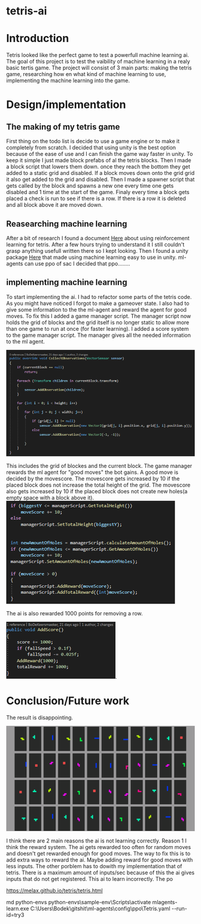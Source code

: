 # tetris-ai

# Introduction
Tetris looked like the perfect game to test a powerfull machine learning ai. The goal of this project is to test the vaibility of machine learning in a realy basic tertis game.
The project will consist of 3 main parts: making the tetris game, researching how en what kind of machine learning to use, implementing the machine learning into the game.

# Design/implementation
## The making of my tetris game
First thing on the todo list is decide to use a game engine or to make it completely from scratch. I decided that using unity is the best option because of the ease of use and I can finish the game way faster in unity. To keep it simple I just made block prefabs of al the tetris blocks. Then I made a block script that lowers them down. once they reach the bottom they get added to a static grid and disabled. If a block moves down onto the grid grid it also get added to the grid and disabled. Then I made a spawner script that gets called by the block and spawns a new one every time one gets disabled and 1 time at the start of the game. Finaly every time a block gets placed a check is run to see if there is a row. If there is a row it is deleted and all block above it are moved down.

## Reasearching machine learning
After a bit of research I found a document [Here](https://melax.github.io/tetris/tetris.html) about using reinforcement learning for tetris. After a few hours trying to understand it I still couldn't grasp anything usefull written there so I kept looking. Then I found a unity package [Here](https://github.com/Unity-Technologies/ml-agents) that made using machine learning easy to use in unity. ml-agents can use ppo of sac I decided that ppo........

## implementing machine learning
To start implementing the ai. I had to refactor some parts of the tetris code. As you might have noticed I forgot to make a gameover state. I also had to give some information to the the ml-agent and reward the agent for good moves. To fix this I added a game manager script. The manager script now holds the grid of blocks and the grid itself is no longer static to allow more than one game to run at once (for faster learning). I added a score system to the game manager script. The manager gives all the needed information to the ml agent.

![](/Images/AIObservatiobs.png)  

This includes the grid of blockes and the current block. The game manager rewards the ml agent for "good moves" the bot gains. A good move is decided by the movescore. The movescore gets increased by 10 if the placed block does not increase the total height of the grid. The movescore also gets increased by 10 if the placed block does not create new holes(a empty space with a block above it).
![](/Images/blockReward.png) 

The ai is also rewarded 1000 points for removing a row.

![](/Images/AIrewardRow.png).

# Conclusion/Future work
The result is disappointing. 

 ![Result](/Images/aiNotSmart.gif)
 
 I think there are 2 main reasons the ai is not learning correctly. Reason 1 I think the reward system. The ai gets rewarded too often for random moves and doesn't get rewarded enough for good moves. The way to fix this is to add extra ways to reward the ai. Maybe adding reward for good moves with less inputs. The other porblem has to dowith my implementation that of tetris. There is a maximum amount of inputs/sec because of this the ai gives inputs that do not get registered. This ai to learn incorrectly. The po
 
https://melax.github.io/tetris/tetris.html

md python-envs
python-envs\sample-env\Scripts\activate
mlagents-learn.exe C:\Users\Bodek\gitshit\ml-agents\config\ppo\Tetris.yaml --run-id=try3
